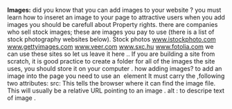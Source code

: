 **Images:**
did you know that you can add images to your website ? 
you must learn how to inseret an image to your page to attractive users when you add images you should be carefull about Property rights. there are companies who sell stock images; these are images you pay to use (there is a list of stock photography websites below).
Stock photos
www.istockphoto.com
www.gettyimages.com
www.veer.com
www.sxc.hu
www.fotolia.com 
we can use these sites so let us leave it here ..
If you are building a site from scratch, it is good practice to create a folder for all of the images the site uses, you should store it on your computer .
how adding images?
 to add an image into the page you need to use an <img> element It must carry the ,following two attributes:
src:
This tells the browser where it can find the image file. This will usually be a relative URL pointing to an image .
alt : to descripe text of image .
